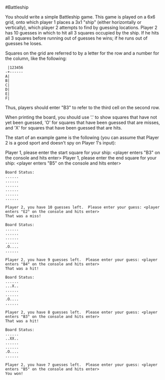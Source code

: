 #Battleship



You should write a simple Battleship game.  This game is played on a 6x6 grid, onto which player 1 places a 3x1 "ship" (either horizontally or vertically), which player 2 attempts to find by guessing locations.  Player 2 has 10 guesses in which to hit all 3 squares occupied by the ship.  If he hits all 3 squares before running out of guesses he wins; if he runs out of guesses he loses.

Squares on the grid are referred to by a letter for the row and a number for the column, like the following:

```
 |123456
-+------
A|
B|
C|
D|
E|
F|
```

Thus, players should enter "B3" to refer to the third cell on the second row.

When printing the board, you should use '.' to show squares that have not yet been guessed, 'O' for squares that have been guessed that are misses, and 'X' for squares that have been guessed that are hits.

The start of an example game is the following (you can assume that Player 2 is a good sport and doesn't spy on Player 1's input):


Player 1, please enter the start square for your ship: <player enters "B3" on the console and hits enter>
Player 1, please enter the end square for your ship: <player enters "B5" on the console and hits enter>

```
Board Status:
......
......
......
......
......
......
```

```
Player 2, you have 10 guesses left.  Please enter your guess: <player enters "E2" on the console and hits enter>
That was a miss!

Board Status:
......
......
......
......
.O....
......
```

```
Player 2, you have 9 guesses left.  Please enter your guess: <player enters "B4" on the console and hits enter>
That was a hit!

Board Status:
......
...X..
......
......
.O....
......
```

```
Player 2, you have 8 guesses left.  Please enter your guess: <player enters "B3" on the console and hits enter>
That was a hit!

Board Status:
......
..XX..
......
......
.O....
......

Player 2, you have 7 guesses left.  Please enter your guess: <player enters "B5" on the console and hits enter>
You won!
```


